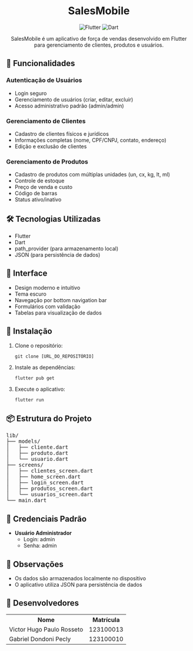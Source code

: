 <h1 align="center">SalesMobile</h1>

<p align="center">
  <img src="https://img.shields.io/badge/Flutter-02569B?style=for-the-badge&logo=flutter&logoColor=white" alt="Flutter">
  <img src="https://img.shields.io/badge/Dart-0175C2?style=for-the-badge&logo=dart&logoColor=white" alt="Dart">
</p>

<p align="center">
  SalesMobile é um aplicativo de força de vendas desenvolvido em Flutter para gerenciamento de clientes, produtos e usuários.
</p>

<h2>🚀 Funcionalidades</h2>

<h3>Autenticação de Usuários</h3>
<ul>
  <li>Login seguro</li>
  <li>Gerenciamento de usuários (criar, editar, excluir)</li>
  <li>Acesso administrativo padrão (admin/admin)</li>
</ul>

<h3>Gerenciamento de Clientes</h3>
<ul>
  <li>Cadastro de clientes físicos e jurídicos</li>
  <li>Informações completas (nome, CPF/CNPJ, contato, endereço)</li>
  <li>Edição e exclusão de clientes</li>
</ul>

<h3>Gerenciamento de Produtos</h3>
<ul>
  <li>Cadastro de produtos com múltiplas unidades (un, cx, kg, lt, ml)</li>
  <li>Controle de estoque</li>
  <li>Preço de venda e custo</li>
  <li>Código de barras</li>
  <li>Status ativo/inativo</li>
</ul>

<h2>🛠️ Tecnologias Utilizadas</h2>
<ul>
  <li>Flutter</li>
  <li>Dart</li>
  <li>path_provider (para armazenamento local)</li>
  <li>JSON (para persistência de dados)</li>
</ul>

<h2>📱 Interface</h2>
<ul>
  <li>Design moderno e intuitivo</li>
  <li>Tema escuro</li>
  <li>Navegação por bottom navigation bar</li>
  <li>Formulários com validação</li>
  <li>Tabelas para visualização de dados</li>
</ul>

<h2>🔧 Instalação</h2>

<ol>
  <li>
    Clone o repositório:
    <pre><code>git clone [URL_DO_REPOSITÓRIO]</code></pre>
  </li>
  <li>
    Instale as dependências:
    <pre><code>flutter pub get</code></pre>
  </li>
  <li>
    Execute o aplicativo:
    <pre><code>flutter run</code></pre>
  </li>
</ol>

<h2>📦 Estrutura do Projeto</h2>

<pre>
lib/
├── models/
│   ├── cliente.dart
│   ├── produto.dart
│   └── usuario.dart
├── screens/
│   ├── clientes_screen.dart
│   ├── home_screen.dart
│   ├── login_screen.dart
│   ├── produtos_screen.dart
│   └── usuarios_screen.dart
└── main.dart
</pre>

<h2>🔐 Credenciais Padrão</h2>

<ul>
  <li>
    <strong>Usuário Administrador</strong>
    <ul>
      <li>Login: admin</li>
      <li>Senha: admin</li>
    </ul>
  </li>
</ul>

<h2>📝 Observações</h2>
<ul>
  <li>Os dados são armazenados localmente no dispositivo</li>
  <li>O aplicativo utiliza JSON para persistência de dados</li>
</ul>

<h2>👥 Desenvolvedores</h2>
<table>
  <tr>
    <th>Nome</th>
    <th>Matrícula</th>
  </tr>
  <tr>
    <td>Victor Hugo Paulo Rosseto</td>
    <td>123100013</td>
  </tr>
  <tr>
    <td>Gabriel Dondoni Pecly</td>
    <td>123100010</td>
  </tr>
</table>
